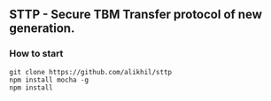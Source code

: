 ## STTP - Secure TBM Transfer protocol of new generation.

### How to start

```
git clone https://github.com/alikhil/sttp
npm install mocha -g
npm install
```